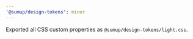 ```yaml
---
'@sumup/design-tokens': minor
---
```


Exported all CSS custom properties as `@sumup/design-tokens/light.css`.
